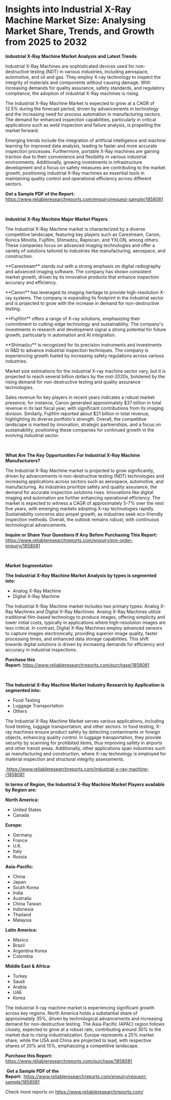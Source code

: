 <p><h1>Insights into Industrial X-Ray Machine Market Size: Analysing Market Share, Trends, and Growth from 2025 to 2032</h1></p><p><strong>Industrial X-Ray Machine Market Analysis and Latest Trends</strong></p>
<p><p>Industrial X-Ray Machines are sophisticated devices used for non-destructive testing (NDT) in various industries, including aerospace, automotive, and oil and gas. They employ X-ray technology to inspect the integrity of materials and components without causing damage. With increasing demands for quality assurance, safety standards, and regulatory compliance, the adoption of industrial X-Ray machines is rising.</p><p>The Industrial X-Ray Machine Market is expected to grow at a CAGR of 12.5% during the forecast period, driven by advancements in technology and the increasing need for process automation in manufacturing sectors. The demand for enhanced inspection capabilities, particularly in critical applications such as weld inspection and failure analysis, is propelling the market forward.</p><p>Emerging trends include the integration of artificial intelligence and machine learning for improved data analysis, leading to faster and more accurate inspection processes. Furthermore, portable X-Ray machines are gaining traction due to their convenience and flexibility in various industrial environments. Additionally, growing investments in infrastructure development and a focus on safety measures are contributing to the market growth, positioning industrial X-Ray machines as essential tools in maintaining quality control and operational efficiency across different sectors.</p></p>
<p><strong>Get a Sample PDF of the Report:&nbsp;</strong> <a href="https://www.reliableresearchreports.com/enquiry/request-sample/1858081?utm_campaign=3020&utm_medium=2&utm_source=Github&utm_content=ia&utm_term=12042025&utm_id=industrial-x-ray-machine">https://www.reliableresearchreports.com/enquiry/request-sample/1858081</a></p>
<p>&nbsp;</p>
<p><strong>Industrial X-Ray Machine Major Market Players</strong></p>
<p><p>The Industrial X-Ray Machine market is characterized by a diverse competitive landscape, featuring key players such as Carestream, Canon, Konica Minolta, Fujifilm, Shimadzu, Rapiscan, and YXLON, among others. These companies focus on advanced imaging technologies and offer a variety of solutions tailored to industries like manufacturing, aerospace, and construction.</p><p>**Carestream** stands out with a strong emphasis on digital radiography and advanced imaging software. The company has shown consistent market growth, driven by its innovative products that enhance inspection accuracy and efficiency. </p><p>**Canon** has leveraged its imaging heritage to provide high-resolution X-ray systems. The company is expanding its footprint in the industrial sector and is projected to grow with the increase in demand for non-destructive testing.</p><p>**Fujifilm** offers a range of X-ray solutions, emphasizing their commitment to cutting-edge technology and sustainability. The company's investments in research and development signal a strong potential for future growth, particularly in automation and AI integration.</p><p>**Shimadzu** is recognized for its precision instruments and investments in R&D to advance industrial inspection techniques. The company is experiencing growth fueled by increasing safety regulations across various industries.</p><p>Market size estimations for the industrial X-ray machine sector vary, but it is projected to reach several billion dollars by the mid-2020s, bolstered by the rising demand for non-destructive testing and quality assurance technologies.</p><p>Sales revenue for key players in recent years indicates a robust market presence; for instance, Canon generated approximately $37 billion in total revenue in its last fiscal year, with significant contributions from its imaging division. Similarly, Fujifilm reported about $21 billion in total revenue, highlighting its diverse portfolio's strength. Overall, the competitive landscape is marked by innovation, strategic partnerships, and a focus on sustainability, positioning these companies for continued growth in the evolving industrial sector.</p></p>
<p>&nbsp;</p>
<p><strong>What Are The Key Opportunities For Industrial X-Ray Machine Manufacturers?</strong></p>
<p><p>The Industrial X-Ray Machine market is projected to grow significantly, driven by advancements in non-destructive testing (NDT) technologies and increasing applications across sectors such as aerospace, automotive, and manufacturing. As industries prioritize safety and quality assurance, the demand for accurate inspection solutions rises. Innovations like digital imaging and automation are further enhancing operational efficiency. The market is expected to witness a CAGR of approximately 5-7% over the next five years, with emerging markets adopting X-ray technologies rapidly. Sustainability concerns also propel growth, as industries seek eco-friendly inspection methods. Overall, the outlook remains robust, with continuous technological advancements.</p></p>
<p><strong>Inquire or Share Your Questions If Any Before Purchasing This Report:</strong> <a href="https://www.reliableresearchreports.com/enquiry/pre-order-enquiry/1858081?utm_campaign=3020&utm_medium=2&utm_source=Github&utm_content=ia&utm_term=12042025&utm_id=industrial-x-ray-machine">https://www.reliableresearchreports.com/enquiry/pre-order-enquiry/1858081</a></p>
<p>&nbsp;</p>
<p><strong>Market Segmentation</strong></p>
<p><strong>The Industrial X-Ray Machine Market Analysis by types is segmented into:</strong></p>
<p><ul><li>Analog X-Ray Machine</li><li>Digital X-Ray Machine</li></ul></p>
<p><p>The Industrial X-Ray Machine market includes two primary types: Analog X-Ray Machines and Digital X-Ray Machines. Analog X-Ray Machines utilize traditional film-based technology to produce images, offering simplicity and lower initial costs, typically in applications where high-resolution images are less critical. In contrast, Digital X-Ray Machines employ advanced sensors to capture images electronically, providing superior image quality, faster processing times, and enhanced data storage capabilities. This shift towards digital solutions is driven by increasing demands for efficiency and accuracy in industrial inspections.</p></p>
<p><strong>Purchase this Report:&nbsp;</strong><a href="https://www.reliableresearchreports.com/purchase/1858081?utm_campaign=3020&utm_medium=2&utm_source=Github&utm_content=ia&utm_term=12042025&utm_id=industrial-x-ray-machine">https://www.reliableresearchreports.com/purchase/1858081</a></p>
<p>&nbsp;</p>
<p><strong>The Industrial X-Ray Machine Market Industry Research by Application is segmented into:</strong></p>
<p><ul><li>Food Testing</li><li>Luggage Transportation</li><li>Others</li></ul></p>
<p><p>The Industrial X-Ray Machine Market serves various applications, including food testing, luggage transportation, and other sectors. In food testing, X-ray machines ensure product safety by detecting contaminants or foreign objects, enhancing quality control. In luggage transportation, they provide security by scanning for prohibited items, thus improving safety in airports and other transit areas. Additionally, other applications span industries such as manufacturing and construction, where X-ray technology is employed for material inspection and structural integrity assessments.</p></p>
<p><a href="https://www.reliableresearchreports.com/industrial-x-ray-machine-r1858081?utm_campaign=3020&utm_medium=2&utm_source=Github&utm_content=ia&utm_term=12042025&utm_id=industrial-x-ray-machine">&nbsp;https://www.reliableresearchreports.com/industrial-x-ray-machine-r1858081</a></p>
<p><strong>In terms of Region, the Industrial X-Ray Machine Market Players available by Region are:</strong></p>
<p>
    <p> <strong> North America: </strong>
        <ul>
            <li>United States</li>
            <li>Canada</li>
        </ul>
        </p> 
    <p> <strong> Europe: </strong>
        <ul>
            <li>Germany</li>
            <li>France</li>
            <li>U.K.</li>
            <li>Italy</li>
            <li>Russia</li>
        </ul>
        </p> 
    <p> <strong> Asia-Pacific: </strong>
        <ul>
            <li>China</li>
            <li>Japan</li>
            <li>South Korea</li>
            <li>India</li>
            <li>Australia</li>
            <li>China Taiwan</li>
            <li>Indonesia</li>
            <li>Thailand</li>
            <li>Malaysia</li>
        </ul>
        </p> 
    <p> <strong> Latin America: </strong>
        <ul>
            <li>Mexico</li>
            <li>Brazil</li>
            <li>Argentina Korea</li>
            <li>Colombia</li>
        </ul>
        </p> 
    <p> <strong> Middle East & Africa: </strong>
        <ul>
            <li>Turkey</li>
            <li>Saudi</li>
            <li>Arabia</li>
            <li>UAE</li>
            <li>Korea</li>
        </ul>
    </p>
    </p>
<p><p>The industrial X-ray machine market is experiencing significant growth across key regions. North America holds a substantial share of approximately 35%, driven by technological advancements and increasing demand for non-destructive testing. The Asia-Pacific (APAC) region follows closely, expected to grow at a robust rate, contributing around 30% to the market due to rising industrialization. Europe represents a 25% market share, while the USA and China are projected to lead, with respective shares of 20% and 15%, emphasizing a competitive landscape.</p></p>
<p><strong>Purchase this Report: </strong><a href="https://www.reliableresearchreports.com/purchase/1858081?utm_campaign=3020&utm_medium=2&utm_source=Github&utm_content=ia&utm_term=12042025&utm_id=industrial-x-ray-machine">https://www.reliableresearchreports.com/purchase/1858081</a></p>
<p>&nbsp;<strong>Get a Sample PDF of the Report:&nbsp;&nbsp;</strong><a href="https://www.reliableresearchreports.com/enquiry/request-sample/1858081?utm_campaign=3020&utm_medium=2&utm_source=Github&utm_content=ia&utm_term=12042025&utm_id=industrial-x-ray-machine">https://www.reliableresearchreports.com/enquiry/request-sample/1858081</a></p>
<p><strong></strong></p>
<p>Check more reports on <a href="https://www.reliableresearchreports.com/?utm_campaign=3020&utm_medium=2&utm_source=Github&utm_content=ia&utm_term=12042025&utm_id=industrial-x-ray-machine">https://www.reliableresearchreports.com/</a></p>
